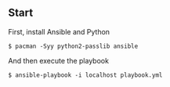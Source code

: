 ## Start

First, install Ansible and Python

	$ pacman -Syy python2-passlib ansible

And then execute the playbook

	$ ansible-playbook -i localhost playbook.yml
